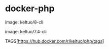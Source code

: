 # docker-php

image: keltuo/8-cli

image: keltuo/7.4-cli

TAGS[https://hub.docker.com/r/keltuo/php/tags]
